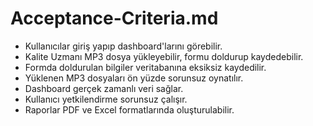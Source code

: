 # Acceptance-Criteria.md

- Kullanıcılar giriş yapıp dashboard'larını görebilir.
- Kalite Uzmanı MP3 dosya yükleyebilir, formu doldurup kaydedebilir.
- Formda doldurulan bilgiler veritabanına eksiksiz kaydedilir.
- Yüklenen MP3 dosyaları ön yüzde sorunsuz oynatılır.
- Dashboard gerçek zamanlı veri sağlar.
- Kullanıcı yetkilendirme sorunsuz çalışır.
- Raporlar PDF ve Excel formatlarında oluşturulabilir.
